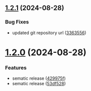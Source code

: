 ## [1.2.1](https://github.com/losobka/samples.clean-architecture-apiplatform/compare/v1.2.0...v1.2.1) (2024-08-28)


### Bug Fixes

* updated git repository url ([3363556](https://github.com/losobka/samples.clean-architecture-apiplatform/commit/3363556ace1f50ea8bfeac693701a879b7523287))

# [1.2.0](https://github.com/losobka/samples.clean-architecture-apiplatform/compare/v1.1.0...v1.2.0) (2024-08-28)


### Features

* sematic release ([429975f](https://github.com/losobka/samples.clean-architecture-apiplatform/commit/429975fbfcd2521409b19982ddf903f571063194))
* sematic release ([53df528](https://github.com/losobka/samples.clean-architecture-apiplatform/commit/53df5288dabc3c8b3222e3cbe18080ece42f49e6))
